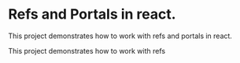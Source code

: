 # Refs and Portals in react.

This project demonstrates how to work with refs and portals in react.

This project demonstrates how to work with refs 